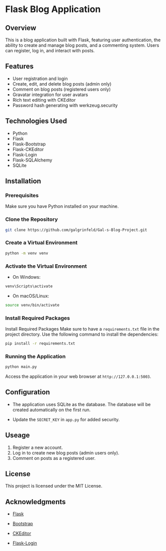 # Flask Blog Application
## Overview
This is a blog application built with Flask, featuring user authentication, the ability to create and manage blog posts, and a commenting system. Users can register, log in, and interact with posts.

## Features
- User registration and login
- Create, edit, and delete blog posts (admin only)
- Comment on blog posts (registered users only)
- Gravatar integration for user avatars
- Rich text editing with CKEditor
- Password hash generating with werkzeug.security

## Technologies Used
- Python
- Flask
- Flask-Bootstrap
- Flask-CKEditor
- Flask-Login
- Flask-SQLAlchemy
- SQLite

## Installation
### Prerequisites
Make sure you have Python installed on your machine.

### Clone the Repository
```bash
git clone https://github.com/galgrinfeld/Gal-s-Blog-Project.git
```

### Create a Virtual Environment
```bash
python -m venv venv
```
### Activate the Virtual Environment
- On Windows:
``` bash
venv\Scripts\activate
```
- On macOS/Linux:
``` bash
source venv/bin/activate
```

### Install Required Packages
Install Required Packages
Make sure to have a ``requirements.txt`` file in the project directory. Use the following command to install the dependencies:
``` bash
pip install -r requirements.txt
```
### Running the Application
``` bash 
python main.py
 ```

Access the application in your web browser at ``http://127.0.0.1:5003``.

## Configuration
- The application uses SQLite as the database. The database will be created automatically on the first run.

- Update the ``SECRET_KEY`` in ``app.py`` for added security.

## Useage
1. Register a new account.
2. Log in to create new blog posts (admin users only).
3. Comment on posts as a registered user.

## License

This project is licensed under the MIT License.

## Acknowledgments

- [Flask](https://flask.palletsprojects.com/en/3.0.x/)

- [Bootstrap](https://getbootstrap.com/)
- [CKEditor](https://ckeditor.com/)
- [Flask-Login](https://flask-login.readthedocs.io/en/latest/)

